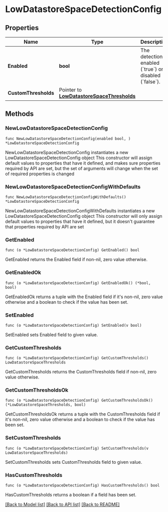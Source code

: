 # LowDatastoreSpaceDetectionConfig

## Properties

Name | Type | Description | Notes
------------ | ------------- | ------------- | -------------
**Enabled** | **bool** | The detection is enabled (&#x60;true&#x60;) or disabled (&#x60;false&#x60;). | 
**CustomThresholds** | Pointer to [**LowDatastoreSpaceThresholds**](LowDatastoreSpaceThresholds.md) |  | [optional] 

## Methods

### NewLowDatastoreSpaceDetectionConfig

`func NewLowDatastoreSpaceDetectionConfig(enabled bool, ) *LowDatastoreSpaceDetectionConfig`

NewLowDatastoreSpaceDetectionConfig instantiates a new LowDatastoreSpaceDetectionConfig object
This constructor will assign default values to properties that have it defined,
and makes sure properties required by API are set, but the set of arguments
will change when the set of required properties is changed

### NewLowDatastoreSpaceDetectionConfigWithDefaults

`func NewLowDatastoreSpaceDetectionConfigWithDefaults() *LowDatastoreSpaceDetectionConfig`

NewLowDatastoreSpaceDetectionConfigWithDefaults instantiates a new LowDatastoreSpaceDetectionConfig object
This constructor will only assign default values to properties that have it defined,
but it doesn't guarantee that properties required by API are set

### GetEnabled

`func (o *LowDatastoreSpaceDetectionConfig) GetEnabled() bool`

GetEnabled returns the Enabled field if non-nil, zero value otherwise.

### GetEnabledOk

`func (o *LowDatastoreSpaceDetectionConfig) GetEnabledOk() (*bool, bool)`

GetEnabledOk returns a tuple with the Enabled field if it's non-nil, zero value otherwise
and a boolean to check if the value has been set.

### SetEnabled

`func (o *LowDatastoreSpaceDetectionConfig) SetEnabled(v bool)`

SetEnabled sets Enabled field to given value.


### GetCustomThresholds

`func (o *LowDatastoreSpaceDetectionConfig) GetCustomThresholds() LowDatastoreSpaceThresholds`

GetCustomThresholds returns the CustomThresholds field if non-nil, zero value otherwise.

### GetCustomThresholdsOk

`func (o *LowDatastoreSpaceDetectionConfig) GetCustomThresholdsOk() (*LowDatastoreSpaceThresholds, bool)`

GetCustomThresholdsOk returns a tuple with the CustomThresholds field if it's non-nil, zero value otherwise
and a boolean to check if the value has been set.

### SetCustomThresholds

`func (o *LowDatastoreSpaceDetectionConfig) SetCustomThresholds(v LowDatastoreSpaceThresholds)`

SetCustomThresholds sets CustomThresholds field to given value.

### HasCustomThresholds

`func (o *LowDatastoreSpaceDetectionConfig) HasCustomThresholds() bool`

HasCustomThresholds returns a boolean if a field has been set.


[[Back to Model list]](../README.md#documentation-for-models) [[Back to API list]](../README.md#documentation-for-api-endpoints) [[Back to README]](../README.md)


